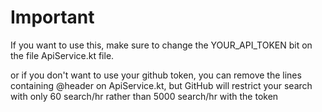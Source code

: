 # Important
If you want to use this, make sure to change the YOUR_API_TOKEN bit on the file ApiService.kt file.

or if you don't want to use your github token, you can remove the lines containing @header on ApiService.kt, but GitHub will restrict your search with only 60 search/hr rather than 5000 search/hr with the token
